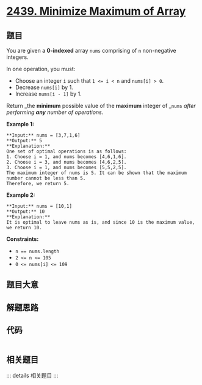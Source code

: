 # [2439. Minimize Maximum of Array](https://leetcode.com/problems/minimize-maximum-of-array)

## 题目

You are given a **0-indexed** array `nums` comprising of `n` non-negative
integers.

In one operation, you must:

  * Choose an integer `i` such that `1 <= i < n` and `nums[i] > 0`.
  * Decrease `nums[i]` by 1.
  * Increase `nums[i - 1]` by 1.

Return _the **minimum** possible value of the **maximum** integer of _`nums`
_after performing **any** number of operations_.



**Example 1:**

    
    
    **Input:** nums = [3,7,1,6]
    **Output:** 5
    **Explanation:**
    One set of optimal operations is as follows:
    1. Choose i = 1, and nums becomes [4,6,1,6].
    2. Choose i = 3, and nums becomes [4,6,2,5].
    3. Choose i = 1, and nums becomes [5,5,2,5].
    The maximum integer of nums is 5. It can be shown that the maximum number cannot be less than 5.
    Therefore, we return 5.
    

**Example 2:**

    
    
    **Input:** nums = [10,1]
    **Output:** 10
    **Explanation:**
    It is optimal to leave nums as is, and since 10 is the maximum value, we return 10.
    



**Constraints:**

  * `n == nums.length`
  * `2 <= n <= 105`
  * `0 <= nums[i] <= 109`


## 题目大意

## 解题思路

## 代码

```javascript

```

## 相关题目

::: details 相关题目
:::
